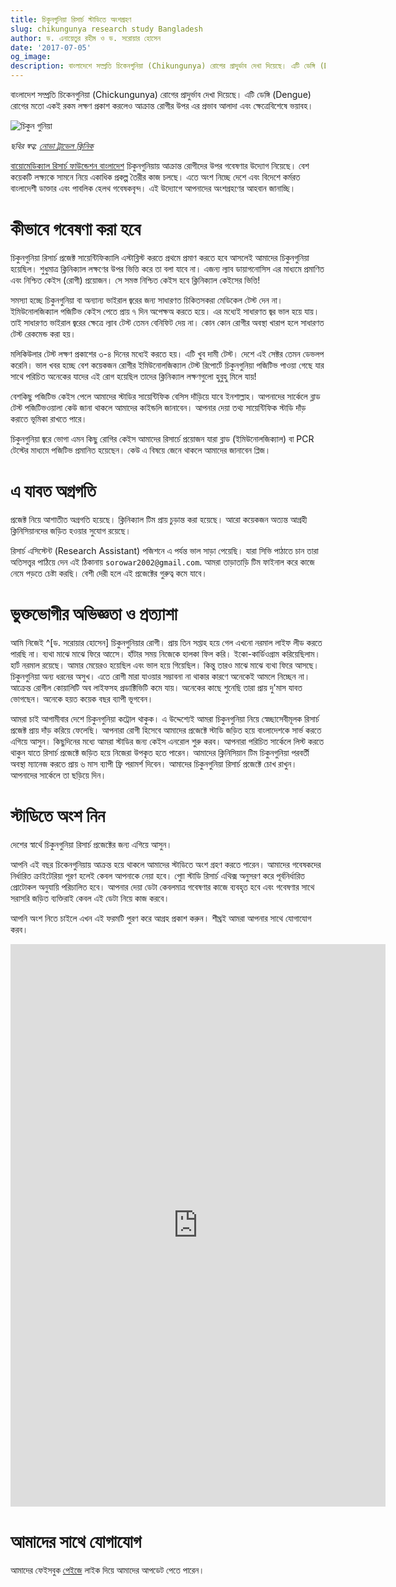```yaml
---
title: চিকুনগুনিয়া রিসার্চ স্টাডিতে অংশগ্রহণ
slug: chikungunya research study Bangladesh
author: ড. এনায়েতুর রহীম ও ড. সরোয়ার হোসেন
date: '2017-07-05'
og_image:
description: বাংলাদেশে সম্প্রতি চিকেনগুনিয়া (Chikungunya) রোগের প্রাদুর্ভাব দেখা দিয়েছে। এটি ডেঙ্গি (Dengue) রোগের মতো একই রকম লক্ষণ প্রকাশ করলেও আক্রান্ত রোগীর উপর এর প্রভাব আলাদা এবং ক্ষেত্রেবিশেষে ভয়াবহ।
---
```


বাংলাদেশ সম্প্রতি চিকেনগুনিয়া (Chickungunya) রোগের প্রাদুর্ভাব দেখা দিয়েছে। এটি ডেঙ্গি (Dengue) রোগের মতো একই রকম লক্ষণ প্রকাশ করলেও আক্রান্ত রোগীর উপর এর প্রভাব আলাদা এবং ক্ষেত্রেবিশেষে ভয়াবহ।

![চিকুন গুনিয়া](http://novatravelclinic.com/wp-content/uploads/2013/11/chikungunya.jpg2_.png)

*ছবির স্বত্ব: [নোভা ট্রাভেল ক্লিনিক](http://novatravelclinic.com)*


[বায়োমেডিক্যাল রিসার্চ ফাউন্ডেশন বাংলাদেশ](http://brfbd.org/) চিকুনগুনিয়ায় আক্রান্ত রোগীদের উপর গবেষণার উদ্যোগ নিয়েছে। বেশ কয়েকটি লক্ষ্যকে সামনে নিয়ে একাধিক প্রকল্প তৈরীর কাজ চলছে। এতে অংশ নিচ্ছে দেশে এবং বিদেশে কর্মরত বাংলাদেশী ডাক্তার এবং পাবলিক হেলথ গবেষকবৃন্দ। এই উদ্যোগে আপনাদের অংশগ্রহণের আহবান জানাচ্ছি।

# কীভাবে গবেষণা করা হবে

চিকুনগুনিয়া রিসার্চ প্রজেক্ট সায়েন্টিফিক্যালি এস্টাব্লিস্ট করতে প্রথমে প্রমাণ করতে হবে আসলেই আমাদের চিকুনগুনিয়া হয়েছিল। শুধুমাত্র ক্লিনিক্যাল লক্ষণের উপর ভিত্তি করে তা বলা যাবে না। এজন্য ল্যাব ডায়াগনোসিস এর মাধ্যমে প্রমাণিত এবং নিশ্চিত কেইস (রোগী) প্রয়োজন। সে সমস্ত নিশ্চিত কেইস হবে ক্লিনিক্যাল কেইসের ভিত্তি!

সমস্যা হচ্ছে চিকুনগুনিয়া বা অন্যান্য ভাইরাল জ্বরের জন্য সাধারণত চিকিতসকরা মেডিকেল টেস্ট দেন না। ইমিউনোলজিক্যাল পজিটিভ কেইস পেতে প্রায় ৭ দিন অপেক্ষঅ করতে হয়ে। এর মধ্যেই সাধারণত জ্বর ভাল হয়ে যায়। তাই সাধারণত ভাইরাল জ্বরের ক্ষেত্রে ল্যাব টেস্ট তেমন বেনিফিট দেয় না। কোন কোন রোগীর অবস্থা খারাপ হলে সাধারণত টেস্ট রেকমেন্ড করা হয়।

মলিকিউলার টেস্ট লক্ষণ প্রকাশের ৩-৪ দিনের মধ্যেই করতে হয়। এটি খুব দামী টেস্ট। দেশে এই সেক্টর তেমন ডেভলপ করেনি।
ভাল খবর হচ্ছে বেশ কয়েকজন রোগীর ইমিউনোলজিক্যাল টেস্ট রিপোর্টে চিকুনগুনিয়া পজিটিভ পাওয়া গেছে যার সাথে পরিচিত অনেকের যাদের এই রোগ হয়েছিল তাদের ক্লিনিক্যাল লক্ষণগুলো হুবুহু মিলে যায়!

বেশকিছু পজিটিভ কেইস পেলে আমাদের স্টাডির সায়েন্টিফিক বেসিস দাঁড়িয়ে যাবে ইনশাল্লাহ। আপনাদের সার্কেলে ব্লাড টেস্ট পজিটিভওয়ালা কেউ জানা থাকলে আমাদের কাইন্ডলি জানাবেন। আপনার দেয়া তথ্য সায়েন্টিফিক স্টাডি দাঁড় করাতে ভূমিকা রাখতে পারে।

চিকুনগুনিয়া জ্বরে ভোগা এমন কিছু রোগির কেইস আমাদের রিসার্চে প্রয়োজন যারা ব্লাড (ইমিউনোলজিক্যাল) বা PCR টেস্টের মাধ্যমে পজিটিভ প্রমানিত হয়েছেন। কেউ এ বিষয়ে জেনে থাকলে আমাদের জানাবেন প্লিজ।

# এ যাবত অগ্রগতি

প্রজেক্ট নিয়ে আশাতীত অগ্রগতি হয়েছে। ক্লিনিক্যাল টিম প্রায় চুড়ান্ত করা হয়েছে। আরো কয়েকজন অত্যন্ত আগ্রহী ক্লিনিসিয়ানদের জড়িত হওয়ার সুযোগ রয়েছে।

রিসার্চ এসিস্টেন্ট (Research Assistant) পজিশনে এ পর্যন্ত ভাল সাড়া পেয়েছি। যারা সিভি পাঠাতে চান তারা অতিসত্ত্বর পাঠিয়ে দেন এই ঠিকানায় `sorowar2002@gmail.com`. আমরা তাড়াতাড়ি টিম ফাইনাল করে কাজে নেমে পড়তে চেষ্টা করছি। বেশী দেরী হলে এই প্রজেক্টের গুরুত্ব কমে যাবে।

# ভুক্তভোগীর অভিজ্ঞতা ও প্রত্যাশা

আমি নিজেই ^[ড. সরোয়ার হোসেন] চিকুনগুনিয়ার রোগী। প্রায় তিন সপ্তাহ হয়ে গেল এখনো নরমাল লাইফ লীড করতে পারছি না। ব্যথা মাঝে মাঝে ফিরে আসেে। হাঁটার সময় নিজেকে হালকা ফিল করি। ইকো-কার্ডিওগ্রাম করিয়েছিলাম। হার্ট নরমাল রয়েছে। আমার মেয়েরও হয়েছিল এবং ভাল হয়ে গিয়েছিল। কিন্তু তারও মাঝে মাঝে ব্যথা ফিরে আসছে। চিকুনগুনিয়া অন্য ধরনের অসুখ। এতে রোগী মারা যাওয়ার সম্ভাবনা না থাকার কারণে অনেকেই আমলে নিচ্ছেন না। আক্রেন্ত রোগীল কোয়ালিটি অব লাইফসহ  প্রডাক্টিভিটি কমে যায়। অনেকের কাছে শুনেছি তারা প্রায় দু'মাস যাবত ভোগছেন। অনেকে হয়ত কয়েক বছর ব্যাপী ভূগবেন।

আমরা চাই আগামীবার দেশে চিকুনগুনিয়া কট্রোল থাকুক। এ উদ্দেশ্যেই আমরা চিকুনগুনিয়া নিয়ে স্বেচ্ছাসেবীমূলক রিসার্চ প্রজেক্ট প্রায় দাঁড় করিয়ে ফেলেছি। আপনারা রোগী হিসেবে আমাদের প্রজেক্টে স্টাডি জড়িত হয়ে বাংলাদেশকে সার্ভ করতে এগিয়ে আসুন। কিছুদিনের মধ্যে আমরা স্টাডির জন্য কেইস এনরোল শুরু করব। আপনারা পরিচিত সার্কেলে লিস্ট করতে থাকুন যাতে রিসার্চ প্রজেক্টে জড়িত হয়ে নিজেরা উপকৃত হতে পারেন। আমাদের ক্লিনিসিয়ান টিম চিকুনগুনিয়া পরবর্তী অবস্থা ম্যানেজ করতে প্রায় ৬ মাস ব্যাপী ফ্রি পরামর্শ দিবেন। আমাদের চিকুনগুনিয়া রিসার্চ প্রজেক্টে চোখ রাখুন। আপনাদের সার্কেলে তা ছড়িয়ে দিন।

# স্টাডিতে অংশ নিন

দেশের স্বার্থে চিকুনগুনিয়া রিসার্চ প্রজেক্টের জন্য এগিয়ে আসুন।

আপনি এই বছর চিকেনগুনিয়ায় আক্রন্ত হয়ে থাকলে আমাদের স্টাডিতে অংশ গ্রহণ করতে পারেন। আমাদের গবেষকদের নির্ধারিত ক্রাইটেরিয়া পূরণ হলেই কেবল আপনাকে নেয়া হবে। পুোা স্টাডি রিসার্চ এথিক্স অনুসরণ করে পূর্বনির্ধারিত প্রোটোকল অনুযায়ি পরিচালিত হবে। আপনার দেয়া ডেটা কেবলমাত্র গবেষণার কাজে ব্যবহৃত হবে এবং গবেষণার সাথে সরাসরি জড়িত ব্যক্তিরাই কেবল এই ডেটা নিয়ে কাজ করবে।

আপনি অংশ নিতে চাইলে এখন এই ফরমটি পুরণ করে আগ্রহ প্রকাশ করুন। শীঘ্রই আমরা আপনার সাথে যোগাযোগ করব।

<iframe src="https://docs.google.com/forms/d/e/1FAIpQLSe06Ax3wepaTWUuo5sA-pzD1WUu8687Ry1g_F2csAtOYCprxA/viewform?embedded=true" width="600" height="900" frameborder="0" marginheight="0" marginwidth="0">Loading...</iframe>

# আমাদের সাথে যোগাযোগ

আমাদের ফেইসবুক [পেইজে](https://www.facebook.com/ChikungunyaResearch/) লাইক দিয়ে আমাদের আপডেট পেতে পারেন।
